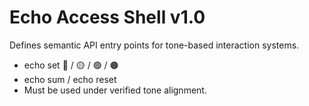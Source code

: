# Echo Access Shell v1.0

Defines semantic API entry points for tone-based interaction systems.
- echo set 🔴 / 🟡 / 🟢 / 🟤
- echo sum / echo reset
- Must be used under verified tone alignment.
